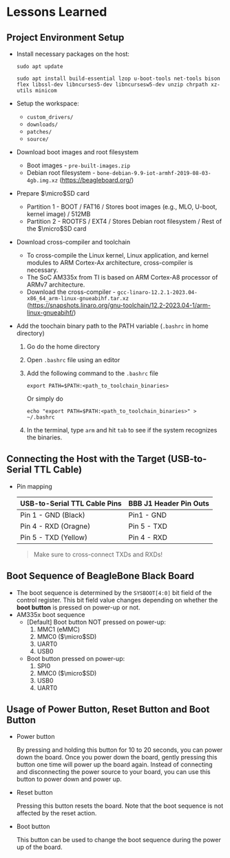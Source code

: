 # Lessons Learned



## Project Environment Setup

* Install necessary packages on the host:

  ```plain
  sudo apt update
  ```

  ```plain
  sudo apt install build-essential lzop u-boot-tools net-tools bison flex libssl-dev libncurses5-dev libncursesw5-dev unzip chrpath xz-utils minicom
  ```

* Setup the workspace:

  * `custom_drivers/`
  * `downloads/`
  * `patches/`
  * `source/`

* Download boot images and root filesystem

  * Boot images - `pre-built-images.zip`
  * Debian root filesystem - `bone-debian-9.9-iot-armhf-2019-08-03-4gb.img.xz` (https://beagleboard.org/)

* Prepare $\micro$SD card

  * Partition 1 - BOOT / FAT16 / Stores boot images (e.g., MLO, U-boot, kernel image) / 512MB
  * Partition 2 - ROOTFS / EXT4 / Stores Debian root filesystem / Rest of the $\micro$SD card

* Download cross-compiler and toolchain

  * To cross-compile the Linux kernel, Linux application, and kernel modules to ARM Cortex-Ax architecture, cross-compiler is necessary.
  * The SoC AM335x from TI is based on ARM Cortex-A8 processor of ARMv7 architecture.
  * Download the cross-compiler - `gcc-linaro-12.2.1-2023.04-x86_64_arm-linux-gnueabihf.tar.xz` (https://snapshots.linaro.org/gnu-toolchain/12.2-2023.04-1/arm-linux-gnueabihf/)

* Add the toochain binary path to the PATH variable (`.bashrc` in home directory)

  1. Go do the home directory

  2. Open `.bashrc` file using an editor

  3. Add the following command to the `.bashrc` file

     ```plain
     export PATH=$PATH:<path_to_toolchain_binaries>
     ```

     Or simply do

     ```plain
     echo "export PATH=$PATH:<path_to_toolchain_binaries>" > ~/.bashrc
     ```

  4. In the terminal, type `arm` and hit `tab` to see if the system recognizes the binaries.



## Connecting the Host with the Target (USB-to-Serial TTL Cable)

* Pin mapping

  | USB-to-Serial TTL Cable Pins | BBB J1 Header Pin Outs |
  | ---------------------------- | ---------------------- |
  | Pin 1 - GND (Black)          | Pin1 - GND             |
  | Pin 4 - RXD (Oragne)         | Pin 5 - TXD            |
  | Pin 5 - TXD (Yellow)         | Pin 4 - RXD            |

  > Make sure to cross-connect TXDs and RXDs!

  

## Boot Sequence of BeagleBone Black Board

* The boot sequence is determined by the `SYSBOOT[4:0]` bit field of the control register. This bit field value changes depending on whether the **boot button** is pressed on power-up or not.
* AM335x boot sequence
  * [Default] Boot button NOT pressed on power-up:
    1. MMC1 (eMMC)
    2. MMC0 ($\micro$SD)
    3. UART0
    4. USB0
  * Boot button pressed on power-up:
    1. SPI0
    2. MMC0 ($\micro$SD)
    3. USB0
    4. UART0



## Usage of Power Button, Reset Button and Boot Button

* Power button

  By pressing and holding this button for 10 to 20 seconds, you can power down the board. Once you power down the board, gently pressing this button one time will power up the board again. Instead of connecting and disconnecting the power source to your board, you can use this button to power down and power up.

* Reset button

  Pressing this button resets the board. Note that the boot sequence is not affected by the reset action.

* Boot button

  This button can be used to change the boot sequence during the power up of the board.



